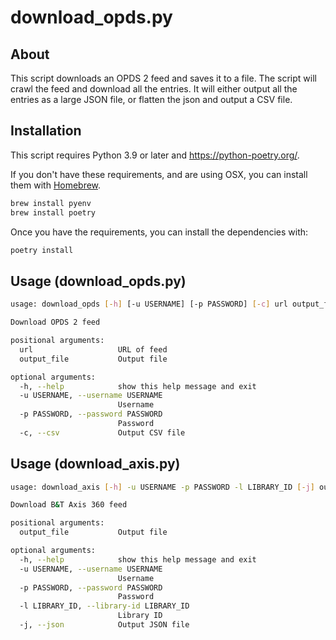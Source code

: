 # download_opds.py

## About

This script downloads an OPDS 2 feed and saves it to a file. The script will crawl the feed and download all the
entries. It will either output all the entries as a large JSON file, or flatten the json and output a CSV file.

## Installation

This script requires Python 3.9 or later and https://python-poetry.org/.

If you don't have these requirements, and are using OSX, you can install them with [Homebrew](https://brew.sh/).

```bash
brew install pyenv
brew install poetry
```

Once you have the requirements, you can install the dependencies with:

```bash
poetry install
```

## Usage (download_opds.py)

```bash
usage: download_opds [-h] [-u USERNAME] [-p PASSWORD] [-c] url output_file

Download OPDS 2 feed

positional arguments:
  url                   URL of feed
  output_file           Output file

optional arguments:
  -h, --help            show this help message and exit
  -u USERNAME, --username USERNAME
                        Username
  -p PASSWORD, --password PASSWORD
                        Password
  -c, --csv             Output CSV file
```

## Usage (download_axis.py)

```bash
usage: download_axis [-h] -u USERNAME -p PASSWORD -l LIBRARY_ID [-j] output_file

Download B&T Axis 360 feed

positional arguments:
  output_file           Output file

optional arguments:
  -h, --help            show this help message and exit
  -u USERNAME, --username USERNAME
                        Username
  -p PASSWORD, --password PASSWORD
                        Password
  -l LIBRARY_ID, --library-id LIBRARY_ID
                        Library ID
  -j, --json            Output JSON file
```
